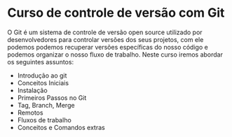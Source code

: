 # Curso de controle de versão com Git #

O Git é um sistema de controle de versão open source utilizado por desenvolvedores para controlar versões dos seus projetos, com ele podemos podemos recuperar versões específicas do nosso código e podemos organizar o nosso fluxo de trabalho. Neste curso iremos abordar os seguintes assuntos:

* Introdução ao git
* Conceitos Iniciais
* Instalação
* Primeiros Passos no Git
* Tag, Branch, Merge
* Remotos
* Fluxos de trabalho
* Conceitos e Comandos extras